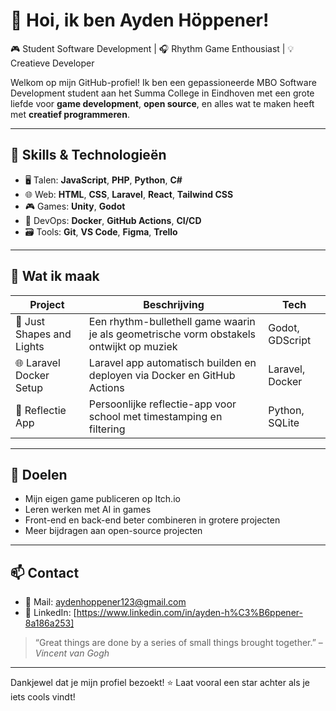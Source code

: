 # 👋 Hoi, ik ben Ayden Höppener!

🎮 Student Software Development | 🎧 Rhythm Game Enthousiast | 💡 Creatieve Developer

Welkom op mijn GitHub-profiel! Ik ben een gepassioneerde MBO Software Development student aan het Summa College in Eindhoven met een grote liefde voor **game development**, **open source**, en alles wat te maken heeft met **creatief programmeren**.

---

## 🔧 Skills & Technologieën

- 🖥️ Talen: **JavaScript**, **PHP**, **Python**, **C#**
- 🌐 Web: **HTML**, **CSS**, **Laravel**, **React**, **Tailwind CSS**
- 🎮 Games: **Unity**, **Godot**
- 🐳 DevOps: **Docker**, **GitHub Actions**, **CI/CD**
- 🗃️ Tools: **Git**, **VS Code**, **Figma**, **Trello**

---

## 🎯 Wat ik maak

| Project | Beschrijving | Tech |
|--------|--------------|------|
| 🎵 Just Shapes and Lights | Een rhythm-bullethell game waarin je als geometrische vorm obstakels ontwijkt op muziek | Godot, GDScript |
| 🌐 Laravel Docker Setup | Laravel app automatisch builden en deployen via Docker en GitHub Actions | Laravel, Docker |
| 📔 Reflectie App | Persoonlijke reflectie-app voor school met timestamping en filtering | Python, SQLite |

---

## 🚀 Doelen

- Mijn eigen game publiceren op Itch.io
- Leren werken met AI in games
- Front-end en back-end beter combineren in grotere projecten
- Meer bijdragen aan open-source projecten

---

## 📫 Contact

- 📧 Mail: aydenhoppener123@gmail.com
- 💬 LinkedIn: [https://www.linkedin.com/in/ayden-h%C3%B6ppener-8a186a253]

> “Great things are done by a series of small things brought together.” – *Vincent van Gogh*

---

Dankjewel dat je mijn profiel bezoekt! ⭐ Laat vooral een star achter als je iets cools vindt!
